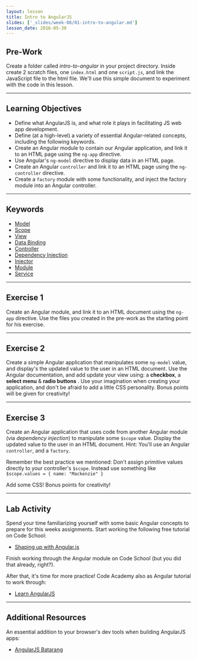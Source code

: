 ```yaml
---
layout: lesson
title: Intro to AngularJS
slides: ['_slides/week-08/01-intro-to-angular.md']
lesson_date: 2016-05-30
---
```


## Pre-Work

Create a folder called *intro-to-angular* in your project directory.
Inside create 2 scratch files, one `index.html` and one `script.js`, and link the JavaScript file to the html file.
We'll use this simple document to experiment with the code in this lesson.

---

## Learning Objectives

- Define what AngularJS is, and what role it plays in facilitating JS web app development.
- Define (at a high-level) a variety of essential Angular-related concepts, including the following keywords.
- Create an Angular module to contain our Angular application, and link it to an HTML page using the `ng-app` directive.
- Use Angular's `ng-model` directive to display data in an HTML page.
- Create an Angular `controller` and link it to an HTML page using the `ng-controller` directive.
- Create a `factory` module with some functionality, and inject the  factory module into an Angular controller.

---

## Keywords

- [Model](https://docs.angularjs.org/guide/concepts#model)
- [Scope](https://docs.angularjs.org/guide/concepts#scope)
- [View](https://docs.angularjs.org/guide/concepts#view)
- [Data Binding](https://docs.angularjs.org/guide/concepts#databinding)
- [Controller](https://docs.angularjs.org/guide/concepts#controller)
- [Dependency Injection](https://docs.angularjs.org/guide/concepts#di)
- [Injector](https://docs.angularjs.org/guide/concepts#injector)
- [Module](https://docs.angularjs.org/guide/concepts#module)
- [Service](https://docs.angularjs.org/guide/concepts#service)

---

## Exercise 1

Create an Angular module, and link it to an HTML document using the `ng-app` directive.
Use the files you created in the pre-work as the starting point for his exercise.

---

## Exercise 2

Create a simple Angular application that manipulates some `ng-model` value, and display's the updated value to the user in an HTML document.
Use the Angular documentation, and add update your view using: a **checkbox**, a **select menu** & **radio buttons** .
Use your imagination when creating your application, and don't be afraid to add a little CSS personality. Bonus points will be given for creativity!

---

## Exercise 3

Create an Angular application that uses code from another Angular module (via *dependency injection*) to manipulate some `$scope` value.
Display the updated value to the user in an HTML document. Hint: You'll use an Angular `controller`, and a `factory`.

Remember the best practice we mentioned: Don't assign primitive values directly to your controller's `$scope`.
Instead use something like `$scope.values = { name: "Mackenzie" }`

Add some CSS! Bonus points for creativity!

---

## Lab Activity

Spend your time familiarizing yourself with some basic Angular concepts to prepare for this weeks assignments.
Start working the following free tutorial on Code School:

- [Shaping up with Angular.js](https://www.codeschool.com/courses/shaping-up-with-angular-js)

Finish working through the Angular module on Code School (but you did that already, right?).

After that, it's time for more practice!
Code Academy also as Angular tutorial to work through:

- [Learn AngularJS](https://www.codecademy.com/en/courses/learn-angularjs)

---

## Additional Resources

An essential addition to your browser's dev tools when building AngularJS apps:

- [AngularJS Batarang](https://chrome.google.com/webstore/detail/angularjs-batarang/ighdmehidhipcmcojjgiloacoafjmpfk?hl=en)
